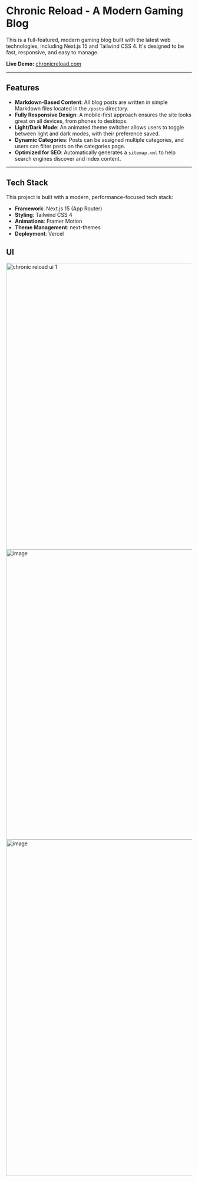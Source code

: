 # Chronic Reload - A Modern Gaming Blog

This is a full-featured, modern gaming blog built with the latest web technologies, including Next.js 15 and Tailwind CSS 4. It's designed to be fast, responsive, and easy to manage.

**Live Demo:** [chronicreload.com](https://chronicreload.com)

---

## Features

-   **Markdown-Based Content**: All blog posts are written in simple Markdown files located in the `/posts` directory.
-   **Fully Responsive Design**: A mobile-first approach ensures the site looks great on all devices, from phones to desktops.
-   **Light/Dark Mode**: An animated theme switcher allows users to toggle between light and dark modes, with their preference saved.
-   **Dynamic Categories**: Posts can be assigned multiple categories, and users can filter posts on the categories page.
-   **Optimized for SEO**: Automatically generates a `sitemap.xml` to help search engines discover and index content.

---

## Tech Stack

This project is built with a modern, performance-focused tech stack:

-   **Framework**: Next.js 15 (App Router)
-   **Styling**: Tailwind CSS 4
-   **Animations**: Framer Motion
-   **Theme Management**: next-themes
-   **Deployment**: Vercel

## UI

<img width="802" height="776" alt="chronic reload ui 1" src="https://github.com/user-attachments/assets/6945a40b-c96b-4cd3-ad33-acf55d87ee2b" />

<img width="1376" height="786" alt="image" src="https://github.com/user-attachments/assets/e218ebf8-8fcc-44cb-8dc4-a492ed17e16a" />

<img width="1893" height="911" alt="image" src="https://github.com/user-attachments/assets/2f560976-0db1-4f92-bcf4-d0226e63bd1d" />
